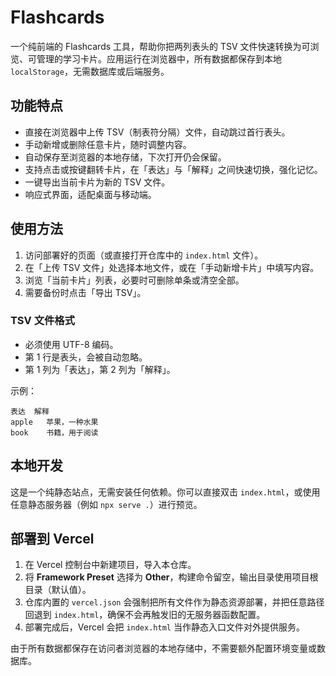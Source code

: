 # Flashcards

一个纯前端的 Flashcards 工具，帮助你把两列表头的 TSV 文件快速转换为可浏览、可管理的学习卡片。应用运行在浏览器中，所有数据都保存到本地 `localStorage`，无需数据库或后端服务。

## 功能特点

- 直接在浏览器中上传 TSV（制表符分隔）文件，自动跳过首行表头。
- 手动新增或删除任意卡片，随时调整内容。
- 自动保存至浏览器的本地存储，下次打开仍会保留。
- 支持点击或按键翻转卡片，在「表达」与「解释」之间快速切换，强化记忆。
- 一键导出当前卡片为新的 TSV 文件。
- 响应式界面，适配桌面与移动端。

## 使用方法

1. 访问部署好的页面（或直接打开仓库中的 `index.html` 文件）。
2. 在「上传 TSV 文件」处选择本地文件，或在「手动新增卡片」中填写内容。
3. 浏览「当前卡片」列表，必要时可删除单条或清空全部。
4. 需要备份时点击「导出 TSV」。

### TSV 文件格式

- 必须使用 UTF-8 编码。
- 第 1 行是表头，会被自动忽略。
- 第 1 列为「表达」，第 2 列为「解释」。

示例：

```
表达	解释
apple	苹果，一种水果
book	书籍，用于阅读
```

## 本地开发

这是一个纯静态站点，无需安装任何依赖。你可以直接双击 `index.html`，或使用任意静态服务器（例如 `npx serve .`）进行预览。

## 部署到 Vercel

1. 在 Vercel 控制台中新建项目，导入本仓库。
2. 将 **Framework Preset** 选择为 **Other**，构建命令留空，输出目录使用项目根目录（默认值）。
3. 仓库内置的 `vercel.json` 会强制把所有文件作为静态资源部署，并把任意路径回退到 `index.html`，确保不会再触发旧的无服务器函数配置。
4. 部署完成后，Vercel 会把 `index.html` 当作静态入口文件对外提供服务。

由于所有数据都保存在访问者浏览器的本地存储中，不需要额外配置环境变量或数据库。
